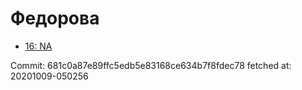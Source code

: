 # Федорова
- [16: NA](16.md)

Commit: 681c0a87e89ffc5edb5e83168ce634b7f8fdec78
 fetched at: 20201009-050256
